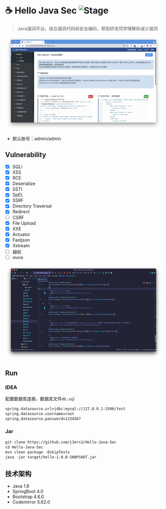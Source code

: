 # ☕️ Hello Java Sec ![Stage](https://img.shields.io/badge/Release-DEV-brightgreen.svg)
> Java漏洞平台，结合漏洞代码和安全编码，帮助研发同学理解和减少漏洞

![](media/16304933749187.jpg)


- 默认账号：admin/admin

## Vulnerability
- [x] SQLi
- [x] XSS
- [x] RCE
- [x] Deserialize
- [x] SSTI
- [x] SpEL
- [x] SSRF
- [x] Directory Traversal
- [x] Redirect
- [ ] CSRF
- [x] File Upload
- [x] XXE
- [x] Actuator
- [x] Fastjson
- [x] Xstream
- [ ] 越权
- [ ] more

![](media/16304936834843.jpg)

## Run
### IDEA
配置数据库连接，数据库文件`db.sql`
```
spring.datasource.url=jdbc:mysql://127.0.0.1:3306/test
spring.datasource.username=root
spring.datasource.password=1234567
```

### Jar
```
git clone https://github.com/j3ers3/Hello-Java-Sec
cd Hello-Java-Sec
mvn clean package -DskipTests
java -jar target/hello-1.0.0-SNAPSHOT.jar
```


## 技术架构
- Java 1.8
- SpringBoot 4.0
- Bootstrap 4.6.0
- Codemirror 5.62.0
